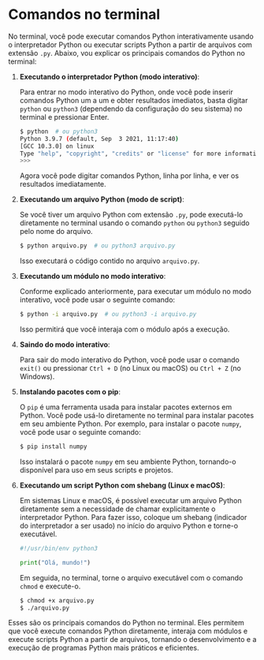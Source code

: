 # Comandos no terminal

No terminal, você pode executar comandos Python interativamente usando o interpretador Python ou executar scripts Python a partir de arquivos com extensão `.py`. Abaixo, vou explicar os principais comandos do Python no terminal:

1. **Executando o interpretador Python (modo interativo)**:

   Para entrar no modo interativo do Python, onde você pode inserir comandos Python um a um e obter resultados imediatos, basta digitar `python` ou `python3` (dependendo da configuração do seu sistema) no terminal e pressionar Enter.

   ```bash
   $ python  # ou python3
   Python 3.9.7 (default, Sep  3 2021, 11:17:40)
   [GCC 10.3.0] on linux
   Type "help", "copyright", "credits" or "license" for more information.
   >>>
   ```

   Agora você pode digitar comandos Python, linha por linha, e ver os resultados imediatamente.

2. **Executando um arquivo Python (modo de script)**:

   Se você tiver um arquivo Python com extensão `.py`, pode executá-lo diretamente no terminal usando o comando `python` ou `python3` seguido pelo nome do arquivo.

   ```bash
   $ python arquivo.py  # ou python3 arquivo.py
   ```

   Isso executará o código contido no arquivo `arquivo.py`.

3. **Executando um módulo no modo interativo**:

   Conforme explicado anteriormente, para executar um módulo no modo interativo, você pode usar o seguinte comando:

   ```bash
   $ python -i arquivo.py  # ou python3 -i arquivo.py
   ```

   Isso permitirá que você interaja com o módulo após a execução.

4. **Saindo do modo interativo**:

   Para sair do modo interativo do Python, você pode usar o comando `exit()` ou pressionar `Ctrl + D` (no Linux ou macOS) ou `Ctrl + Z` (no Windows).

5. **Instalando pacotes com o pip**:

   O `pip` é uma ferramenta usada para instalar pacotes externos em Python. Você pode usá-lo diretamente no terminal para instalar pacotes em seu ambiente Python. Por exemplo, para instalar o pacote `numpy`, você pode usar o seguinte comando:

   ```bash
   $ pip install numpy
   ```

   Isso instalará o pacote `numpy` em seu ambiente Python, tornando-o disponível para uso em seus scripts e projetos.

6. **Executando um script Python com shebang (Linux e macOS)**:

   Em sistemas Linux e macOS, é possível executar um arquivo Python diretamente sem a necessidade de chamar explicitamente o interpretador Python. Para fazer isso, coloque um shebang (indicador do interpretador a ser usado) no início do arquivo Python e torne-o executável.

   ```python
   #!/usr/bin/env python3

   print("Olá, mundo!")
   ```

   Em seguida, no terminal, torne o arquivo executável com o comando `chmod` e execute-o.

   ```bash
   $ chmod +x arquivo.py
   $ ./arquivo.py
   ```

Esses são os principais comandos do Python no terminal. Eles permitem que você execute comandos Python diretamente, interaja com módulos e execute scripts Python a partir de arquivos, tornando o desenvolvimento e a execução de programas Python mais práticos e eficientes.
